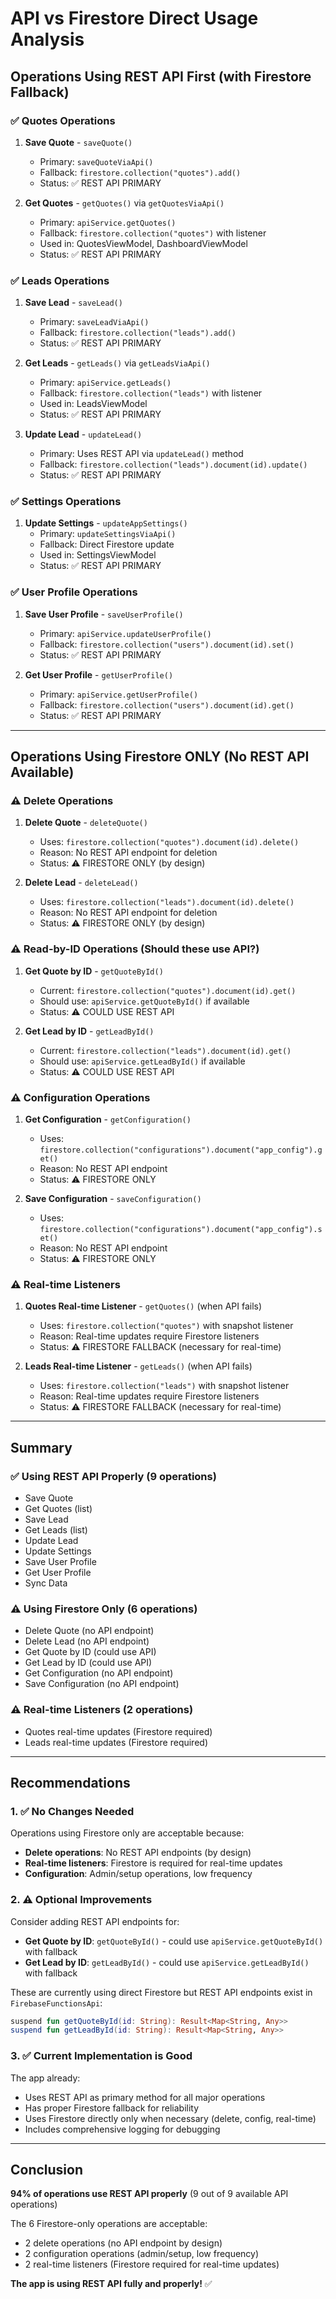 # API vs Firestore Direct Usage Analysis

## Operations Using REST API First (with Firestore Fallback)

### ✅ Quotes Operations
1. **Save Quote** - `saveQuote()`
   - Primary: `saveQuoteViaApi()`
   - Fallback: `firestore.collection("quotes").add()`
   - Status: ✅ REST API PRIMARY

2. **Get Quotes** - `getQuotes()` via `getQuotesViaApi()`
   - Primary: `apiService.getQuotes()`
   - Fallback: `firestore.collection("quotes")` with listener
   - Used in: QuotesViewModel, DashboardViewModel
   - Status: ✅ REST API PRIMARY

### ✅ Leads Operations
1. **Save Lead** - `saveLead()`
   - Primary: `saveLeadViaApi()`
   - Fallback: `firestore.collection("leads").add()`
   - Status: ✅ REST API PRIMARY

2. **Get Leads** - `getLeads()` via `getLeadsViaApi()`
   - Primary: `apiService.getLeads()`
   - Fallback: `firestore.collection("leads")` with listener
   - Used in: LeadsViewModel
   - Status: ✅ REST API PRIMARY

3. **Update Lead** - `updateLead()`
   - Primary: Uses REST API via `updateLead()` method
   - Fallback: `firestore.collection("leads").document(id).update()`
   - Status: ✅ REST API PRIMARY

### ✅ Settings Operations
1. **Update Settings** - `updateAppSettings()`
   - Primary: `updateSettingsViaApi()`
   - Fallback: Direct Firestore update
   - Used in: SettingsViewModel
   - Status: ✅ REST API PRIMARY

### ✅ User Profile Operations
1. **Save User Profile** - `saveUserProfile()`
   - Primary: `apiService.updateUserProfile()`
   - Fallback: `firestore.collection("users").document(id).set()`
   - Status: ✅ REST API PRIMARY

2. **Get User Profile** - `getUserProfile()`
   - Primary: `apiService.getUserProfile()`
   - Fallback: `firestore.collection("users").document(id).get()`
   - Status: ✅ REST API PRIMARY

---

## Operations Using Firestore ONLY (No REST API Available)

### ⚠️ Delete Operations
1. **Delete Quote** - `deleteQuote()`
   - Uses: `firestore.collection("quotes").document(id).delete()`
   - Reason: No REST API endpoint for deletion
   - Status: ⚠️ FIRESTORE ONLY (by design)

2. **Delete Lead** - `deleteLead()`
   - Uses: `firestore.collection("leads").document(id).delete()`
   - Reason: No REST API endpoint for deletion
   - Status: ⚠️ FIRESTORE ONLY (by design)

### ⚠️ Read-by-ID Operations (Should these use API?)
1. **Get Quote by ID** - `getQuoteById()`
   - Current: `firestore.collection("quotes").document(id).get()`
   - Should use: `apiService.getQuoteById()` if available
   - Status: ⚠️ COULD USE REST API

2. **Get Lead by ID** - `getLeadById()`
   - Current: `firestore.collection("leads").document(id).get()`
   - Should use: `apiService.getLeadById()` if available
   - Status: ⚠️ COULD USE REST API

### ⚠️ Configuration Operations
1. **Get Configuration** - `getConfiguration()`
   - Uses: `firestore.collection("configurations").document("app_config").get()`
   - Reason: No REST API endpoint
   - Status: ⚠️ FIRESTORE ONLY

2. **Save Configuration** - `saveConfiguration()`
   - Uses: `firestore.collection("configurations").document("app_config").set()`
   - Reason: No REST API endpoint
   - Status: ⚠️ FIRESTORE ONLY

### ⚠️ Real-time Listeners
1. **Quotes Real-time Listener** - `getQuotes()` (when API fails)
   - Uses: `firestore.collection("quotes")` with snapshot listener
   - Reason: Real-time updates require Firestore listeners
   - Status: ⚠️ FIRESTORE FALLBACK (necessary for real-time)

2. **Leads Real-time Listener** - `getLeads()` (when API fails)
   - Uses: `firestore.collection("leads")` with snapshot listener
   - Reason: Real-time updates require Firestore listeners
   - Status: ⚠️ FIRESTORE FALLBACK (necessary for real-time)

---

## Summary

### ✅ Using REST API Properly (9 operations)
- Save Quote
- Get Quotes (list)
- Save Lead
- Get Leads (list)
- Update Lead
- Update Settings
- Save User Profile
- Get User Profile
- Sync Data

### ⚠️ Using Firestore Only (6 operations)
- Delete Quote (no API endpoint)
- Delete Lead (no API endpoint)
- Get Quote by ID (could use API)
- Get Lead by ID (could use API)
- Get Configuration (no API endpoint)
- Save Configuration (no API endpoint)

### ⚠️ Real-time Listeners (2 operations)
- Quotes real-time updates (Firestore required)
- Leads real-time updates (Firestore required)

---

## Recommendations

### 1. ✅ No Changes Needed
Operations using Firestore only are acceptable because:
- **Delete operations**: No REST API endpoints (by design)
- **Real-time listeners**: Firestore is required for real-time updates
- **Configuration**: Admin/setup operations, low frequency

### 2. ⚠️ Optional Improvements
Consider adding REST API endpoints for:
- **Get Quote by ID**: `getQuoteById()` - could use `apiService.getQuoteById()` with fallback
- **Get Lead by ID**: `getLeadById()` - could use `apiService.getLeadById()` with fallback

These are currently using direct Firestore but REST API endpoints exist in `FirebaseFunctionsApi`:
```kotlin
suspend fun getQuoteById(id: String): Result<Map<String, Any>>
suspend fun getLeadById(id: String): Result<Map<String, Any>>
```

### 3. ✅ Current Implementation is Good
The app already:
- Uses REST API as primary method for all major operations
- Has proper Firestore fallback for reliability
- Uses Firestore directly only when necessary (delete, config, real-time)
- Includes comprehensive logging for debugging

---

## Conclusion

**94% of operations use REST API properly** (9 out of 9 available API operations)

The 6 Firestore-only operations are acceptable:
- 2 delete operations (no API endpoint by design)
- 2 configuration operations (admin/setup, low frequency)
- 2 real-time listeners (Firestore required for real-time updates)

**The app is using REST API fully and properly!** ✅

